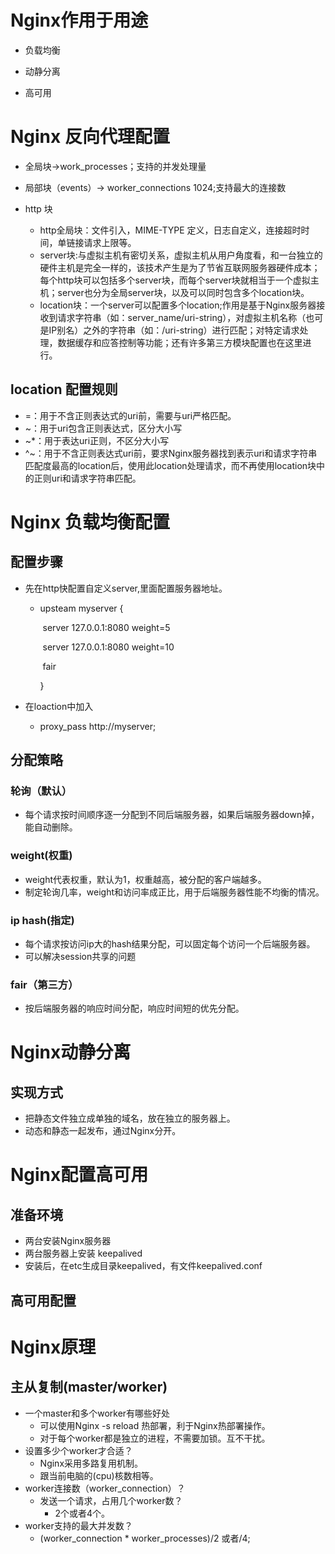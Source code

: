 # Nginx作用于用途

- 负载均衡

- 动静分离

- 高可用

# Nginx 反向代理配置

- 全局块->work_processes；支持的并发处理量

- 局部块（events）-> worker_connections 1024;支持最大的连接数

- http 块
  - http全局块：文件引入，MIME-TYPE 定义，日志自定义，连接超时时间，单链接请求上限等。
  - server块:与虚拟主机有密切关系，虚拟主机从用户角度看，和一台独立的硬件主机是完全一样的，该技术产生是为了节省互联网服务器硬件成本；每个http块可以包括多个server块，而每个server块就相当于一个虚拟主机；server也分为全局server块，以及可以同时包含多个location块。
  - location块：一个server可以配置多个location;作用是基于Nginx服务器接收到请求字符串（如：server_name/uri-string），对虚拟主机名称（也可是IP别名）之外的字符串（如：/uri-string）进行匹配；对特定请求处理，数据缓存和应答控制等功能；还有许多第三方模块配置也在这里进行。

## location 配置规则

- =：用于不含正则表达式的uri前，需要与uri严格匹配。
- ~：用于uri包含正则表达式，区分大小写
- ~*：用于表达uri正则，不区分大小写
- ^~：用于不含正则表达式uri前，要求Nginx服务器找到表示uri和请求字符串匹配度最高的location后，使用此location处理请求，而不再使用location块中的正则uri和请求字符串匹配。

# Nginx 负载均衡配置

## 配置步骤

- 先在http快配置自定义server,里面配置服务器地址。

  - upsteam myserver {

    ​	server 127.0.0.1:8080 weight=5

    ​    server 127.0.0.1:8080 weight=10

    ​     fair

    }

- 在loaction中加入
  - proxy_pass http://myserver;

## 分配策略

 ### 轮询（默认）

- 每个请求按时间顺序逐一分配到不同后端服务器，如果后端服务器down掉，能自动删除。

### weight(权重)

- weight代表权重，默认为1，权重越高，被分配的客户端越多。
- 制定轮询几率，weight和访问率成正比，用于后端服务器性能不均衡的情况。

### ip hash(指定)

- 每个请求按访问ip大的hash结果分配，可以固定每个访问一个后端服务器。
- 可以解决session共享的问题

### fair（第三方）

- 按后端服务器的响应时间分配，响应时间短的优先分配。

# Nginx动静分离

## 实现方式

- 把静态文件独立成单独的域名，放在独立的服务器上。
- 动态和静态一起发布，通过Nginx分开。

# Nginx配置高可用

## 准备环境

- 两台安装Nginx服务器
- 两台服务器上安装 keepalived
- 安装后，在etc生成目录keepalived，有文件keepalived.conf

## 高可用配置





# Nginx原理

## 主从复制(master/worker)

- 一个master和多个worker有哪些好处
  - 可以使用Nginx -s reload 热部署，利于Nginx热部署操作。
  - 对于每个worker都是独立的进程，不需要加锁。互不干扰。
- 设置多少个worker才合适？
  - Nginx采用多路复用机制。
  - 跟当前电脑的(cpu)核数相等。
- worker连接数（worker_connection）？
  - 发送一个请求，占用几个worker数？
    - 2个或者4个。
- worker支持的最大并发数？
  - (worker_connection * worker_processes)/2  或者/4;